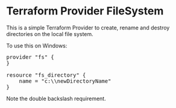 # Terraform Provider FileSystem

This is a simple Terraform Provider to create, rename and destroy directories on the local file system.

To use this on Windows:
<pre>
provider "fs" {
}

resource "fs_directory" {
    name = "c:\\newDirectoryName"
}
</pre>
Note the double backslash requirement.
